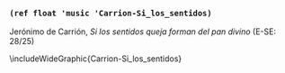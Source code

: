 ### `(ref float 'music 'Carrion-Si_los_sentidos)`

Jerónimo de Carrión, *Si los sentidos queja forman del pan divino* (E-SE: 28/25)
<!--- mm. -->

\includeWideGraphic{Carrion-Si_los_sentidos}


